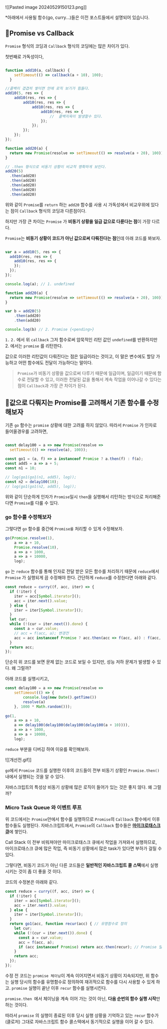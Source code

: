 ![[Pasted image 20240529150123.png]]

*아래에서 사용될 함수(go, curry...)들은 이전 포스트들에서 설명되어 있습니다.

## 📗Promise vs Callback

`Promise` 형식의 코딩과 `Callback` 형식의 코딩에는 많은 차이가 있다.

첫번째로 가독성이다,

```js

function add10(a, callback) {
    setTimeout(() => callback(a + 10), 100);
  }

//콜백이 겹겹히 쌓이면 안에 로직 보기가 힘들다.
add10(5, res => {
	add10(res, res => {
		add10(res, res => {
		    add10(res, res => {
				add10(res, res => {
					//  콜백지옥이 발생할수 있다.
				});
			});
		});
	});
});

function add20(a) {
  return new Promise(resolve => setTimeout(() => resolve(a + 20), 100));
}

// .then 형식으로 비동기 상황이 비교적 명확하게 보인다.
add20(5)
  .then(add20)
  .then(add20)
  .then(add20)
  .then(add20)
  .then(add20)
```

위와 같이 `Promise`를 `return` 하는 `add20` 함수를 사용 시 가독성에서 비교우위에 있다는 점이 `Callback` 형식의 코딩과 다른점이다.

하지만 가장 큰 차이는 `Promise` 가 **비동기 상황을 일급 값으로 다룬다는 점**이 가장 다르다.

`Promise`는 **비동기 상황이 코드가 아닌 값으로써 다뤄진다는 점**인데 아래 코드를 봐보자.

```js

var a = add10(5, res => {
  add10(res, res => {
    add10(res, res => {
    });
  });
});

console.log(a); // 1. undefined

function add20(a) {
  return new Promise(resolve => setTimeout(() => resolve(a + 20), 100));
}

var b = add20(5)
	.then(add20)
	.then(add20)

console.log(b) // 2. Promise {<pending>}
```

`1.` `2.` 에서 위 `callback` 그저 함수로써 암묵적인 리턴 값인 `undefined`를 반환하지만 2. 에서는 `promise` 를 리턴한다.

값으로 이러한 리턴값이 다뤄진다는 점은 일급이라는 것이고, 이 말은 변수에도 할당 가능하고 어떤 함수에도 전달이 가능하다는 말이다.

> `Promise`가 비동기 상황을 값으로써 다루기 때문에 일급이며, 일급이기 때문에 함수로 전달할 수 있고, 이러한 전달된 값을 통해서 계속 작업을 이어나갈 수 있다는 점이 `Callback`과 가장 큰 차이가 된다.

## 📗값으로 다뤄지는 Promise를 고려해서 기존 함수를 수정해보자

기존 `go` 함수는 `promise` 상황에 대한 고려를 하지 않았다. 따라서 `Promise` 가 인자로 들어올경우를 고려하면,

```js

const delay100 = a => new Promise(resolve =>
  setTimeout(() => resolve(a), 100));
  
const go1 = (a, f) => a instanceof Promise ? a.then(f) : f(a);
const add5 = a => a + 5;
const n1 = 10;

// log(go1(go1(n1, add5), log));
const n2 = delay100(10);
// log(go1(go1(n2, add5), log));
```

위와 같이 단순하게 인자가 `Promise`일시 `then`을 실행해서 리턴하는 방식으로 처리해준다면 `Promise`를 다룰 수 있다.

### go 함수를 수정해보자

그렇다면 `go` 함수를 중간에 `Promise를` 처리할 수 있게 수정해보자.

```js
go(Promise.resolve(1),
    a => a + 10,
    Promise.resolve(10),
    a => a + 1000,
    a => a + 10000,
    log);
```

`go` 는 `reduce` 함수를 통해 인자로 전달 받은 모든 함수를 처리하기 때문에 `reduce`에서 `Promise` 가 실행되게 끔 수정해야 한다. 간단하게 `reduce`를 수정한다면 아래와 같다.

```js
const reduce = curry((f, acc, iter) => {
  if (!iter) {
    iter = acc[Symbol.iterator]();
    acc = iter.next().value;
  } else {
    iter = iter[Symbol.iterator]();
  }
  let cur;
  while (!(cur = iter.next()).done) {
    const a = cur.value;
    // acc = f(acc, a); 변경전
    acc = acc instanceof Promise ? acc.then(acc => f(acc, a)) : f(acc, a);
  }
  return acc;
});

```

단순히 위 코드를 보면 문제 없는 코드로 보일 수 있지만,  성능 저하 문제가 발생할 수 있다. 왜 그럴까?

아래 코드를 실행시키고,

```js
const delay100 = a => new Promise(resolve =>  
    setTimeout(() => {  
        console.log(new Date().getTime())  
        resolve(a)  
    }, 1000 * Math.random()));  
  
go(1,  
    a => a + 10,  
    a => delay100(delay100(delay100(delay100(a + 10)))),  
    a => a + 1000,  
    a => a + 10000,  
    log);
```

 `reduce` 부분을 디버깅 하여 이유를 확인해보자.

![[개선전.gif]]

`go`에서 `Promise` 코드를 실행한 이후의 코드들이 전부 비동기 상황인 `Promise.then()` 내에서 실행되는 것을 알 수 있다.

자바스크립트의 특성상 비동기 상황에 많은 로직이 들어가 있는 것은 좋지 않다. 왜 그럴까?

### Micro Task Queue 와 이벤트 루프

위 코드에서는 `Promise`안에서 함수를 실행하므로 `Promise`의 `Callback` 함수에서 이후 함수들도 실행된다. 자바스크립트에서, `Promise`의 `Callback` 함수들은 [**마이크로태스크 큐**](https://baeharam.netlify.app/posts/javascript/JS-Task%EC%99%80-Microtask%EC%9D%98-%EB%8F%99%EC%9E%91%EB%B0%A9%EC%8B%9D)에 쌓인다.

Call Stack 이 전부 비워져야만 마이크로태스크 큐에서 작업을 가져와서 실행하므로, 마이크로태스크 큐에 많은 작업, 즉 비동기 상황에서 많은 task가 있다면 부하가 걸릴 수 있다.

그렇다면, 비동기 코드가 아닌 다른 코드들은 **일반적인 자바스크립트 콜 스택**에서 실행시키는 것이 좀 더 좋을 것 이다.

코드의 수정본은 아래와 같다.

```js
const reduce = curry((f, acc, iter) => {
  if (!iter) {
    iter = acc[Symbol.iterator]();
    acc = iter.next().value;
  } else {
    iter = iter[Symbol.iterator]();
  }
  return go1(acc, function recur(acc) { // 유명함수로 정의
    let cur;
    while (!(cur = iter.next()).done) {
      const a = cur.value;
      acc = f(acc, a);
      if (acc instanceof Promise) return acc.then(recur); // Promise 일시 재귀적으로 실행
    }
    return acc;
  });
});
```

수정 전 코드는 `promise 체이닝`이 계속 이어지면서 비동기 상황이 지속되지만, 위 함수는 실행 당시의 함수를 유명함수로 정의하여 재귀적으로 함수를 다시 사용할 수 있게 하고. `promise` 실행이 끝난 이후 `recur` 함수를 실행시킨다.

`promise.then `에서 체이닝을 계속 이어 가는 것이 아닌, **다음 순번의 함수 실행 시작**만 하는 것이다.

따라서 `promise` 의 실행이 종료된 이후 당시 실행 상황을 기억하고 있는 `recur` 함수가 (클로저) 그대로 자바스크립트 함수 콜스택에서 동기적으로 실행을 이어 갈 수 있다.


